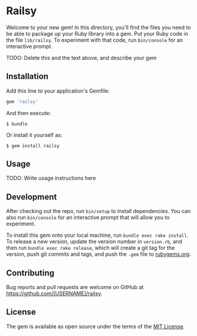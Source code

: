 # Railsy

Welcome to your new gem! In this directory, you'll find the files you need to be able to package up your Ruby library into a gem. Put your Ruby code in the file `lib/railsy`. To experiment with that code, run `bin/console` for an interactive prompt.

TODO: Delete this and the text above, and describe your gem

## Installation

Add this line to your application's Gemfile:

```ruby
gem 'railsy'
```

And then execute:

    $ bundle

Or install it yourself as:

    $ gem install railsy

## Usage

TODO: Write usage instructions here

## Development

After checking out the repo, run `bin/setup` to install dependencies. You can also run `bin/console` for an interactive prompt that will allow you to experiment.

To install this gem onto your local machine, run `bundle exec rake install`. To release a new version, update the version number in `version.rb`, and then run `bundle exec rake release`, which will create a git tag for the version, push git commits and tags, and push the `.gem` file to [rubygems.org](https://rubygems.org).

## Contributing

Bug reports and pull requests are welcome on GitHub at https://github.com/[USERNAME]/railsy.


## License

The gem is available as open source under the terms of the [MIT License](http://opensource.org/licenses/MIT).

